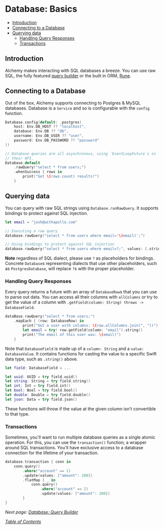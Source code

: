 # Database: Basics

- [Introduction](#introduction)
- [Connecting to a Database](#connecting-to-a-database)
- [Querying data](#querying-data)
    * [Handling Query Responses](#handling-query-responses)
    * [Transactions](#transactions)

## Introduction

Alchemy makes interacting with SQL databases a breeze. You can use raw SQL, the fully featured [query builder](5b_DatabaseQueryBuilder.md) or the built in ORM, [Rune](6a_RuneBasics.md).

## Connecting to a Database

Out of the box, Alchemy supports connecting to Postgres & MySQL databases. Database is a `Service` and so is configurable with the `config` function.

```swift
Database.config(default: .postgres(
    host: Env.DB_HOST ?? "localhost",
    database: Env.DB ?? "db",
    username: Env.DB_USER ?? "user",
    password: Env.DB_PASSWORD ?? "password"
))

// Database queries are all asynchronous, using `EventLoopFuture`s in 
// their API.
Database.default
    .rawQuery("select * from users;")
    .whenSuccess { rows in
        print("Got \(rows.count) results!")
    }
```

## Querying data

You can query with raw SQL strings using `Database.runRawQuery`. It supports bindings to protect against SQL injection.

```swift
let email = "josh@withapollo.com"

// Executing a raw query
database.rawQuery("select * from users where email='\(email)';")

// Using bindings to protect against SQL injection
database.rawQuery("select * from users where email=?;", values: [.string(email)])
```

**Note** regardless of SQL dialect, please use `?` as placeholders for bindings. Concrete `Database`s representing dialects that use other placeholders, such as `PostgresDatabase`, will replace `?`s with the proper placeholder.

### Handling Query Responses

Every query returns a future with an array of `DatabaseRow`s that you can use to parse out data. You can access all their columns with `allColumns` or try to get the value of a column with `.getField(column: String) throws -> DatabaseField`.

```swift
dataBase.rawQuery("select * from users;")
    .mapEach { (row: DatabaseRow) in
        print("Got a user with columns: \(row.allColumns.join(", "))")
        let email = try! row.getField(column: "email").string()
        print("The email of this user was: \(email)")
    }
```

Note that `DatabaseField` is made up of a `column: String` and a `value: DatabaseValue`. It contains functions for casting the value to a specific Swift data type, such as `.string()` above.

```swift
let field: DatabaseField = ...

let uuid: UUID = try field.uuid()
let string: String = try field.string()
let int: Int = try field.int()
let bool: Bool = try field.bool()
let double: Double = try field.double()
let json: Data = try field.json()
```

These functions will throw if the value at the given column isn't convertible to that type.

### Transactions

Sometimes, you'll want to run multiple database queries as a single atomic operation. For this, you can use the `transaction()` function; a wrapper around SQL transactions. You'll have exclusive access to a database connection for the lifetime of your transaction.

```swift
database.transaction { conn in
    conn.query()
        .where("account" == 1)
        .update(values: ["amount": 100])
        .flatMap { _ in
            conn.query()
                .where("account" == 2)
                .update(values: ["amount": 200])
        }
}
```

_Next page: [Database: Query Builder](5b_DatabaseQueryBuilder.md)_

_[Table of Contents](/Docs#docs)_